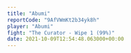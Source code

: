 ```yaml
---
title: "Abumi"
reportCode: "9AfVWmKt2b34yk8h"
player: "Abumi"
fight: "The Curator - Wipe 1 (99%)"
date: 2021-10-09T12:54:48.063000+00:00
---
```

